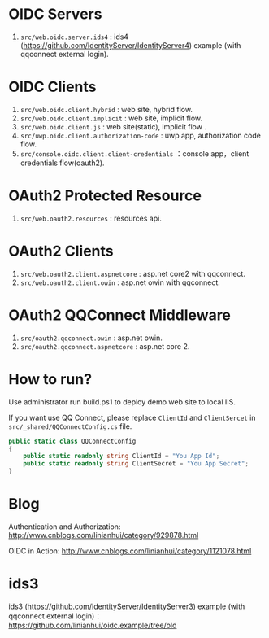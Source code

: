 # OIDC Servers
1. `src/web.oidc.server.ids4` : ids4 (https://github.com/IdentityServer/IdentityServer4) example (with qqconnect external login).

# OIDC Clients
1. `src/web.oidc.client.hybrid` : web site, hybrid flow.
1. `src/web.oidc.client.implicit` : web site, implicit flow.
1. `src/web.oidc.client.js` : web site(static), implicit flow .
1. `src/uwp.oidc.client.authorization-code` : uwp app, authorization code flow.
1. `src/console.oidc.client.client-credentials` ：console app，client credentials flow(oauth2).

# OAuth2 Protected Resource
1. `src/web.oauth2.resources` : resources api.

# OAuth2 Clients
1. `src/web.oauth2.client.aspnetcore` : asp.net core2 with qqconnect.
1. `src/web.oauth2.client.owin` : asp.net owin with qqconnect.

# OAuth2 QQConnect Middleware
1. `src/oauth2.qqconnect.owin` : asp.net owin.
1. `src/oauth2.qqconnect.aspnetcore` : asp.net core 2.

# How to run?
Use administrator run build.ps1 to deploy demo web site to local IIS. 

If you want use QQ Connect, please replace `ClientId` and `ClientSercet` in `src/_shared/QQConnectConfig.cs` file.
``` csharp
public static class QQConnectConfig
{
    public static readonly string ClientId = "You App Id";
    public static readonly string ClientSecret = "You App Secret";
}
```
# Blog
Authentication and Authorization: http://www.cnblogs.com/linianhui/category/929878.html

OIDC in Action: http://www.cnblogs.com/linianhui/category/1121078.html

# ids3
ids3 (https://github.com/IdentityServer/IdentityServer3) example (with qqconnect external login)：https://github.com/linianhui/oidc.example/tree/old 
